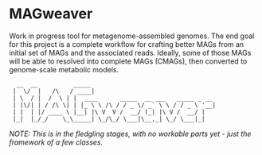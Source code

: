 # MAGweaver

Work in progress tool for metagenome-assembled genomes. The end goal for this project is a complete workflow for crafting better MAGs from an initial set of MAGs and the associated reads. Ideally, some of those MAGs will be able to resolved into complete MAGs (CMAGs), then converted to genome-scale metabolic models.


      __  __          _____                                   
     |  \/  |   /\   / ____|                                  
     | \  / |  /  \ | |  ____      _____  __ ___   _____ _ __ 
     | |\/| | / /\ \| | |_ \ \ /\ / / _ \/ _` \ \ / / _ \ '__|
     | |  | |/ ____ \ |__| |\ V  V /  __/ (_| |\ V /  __/ |   
     |_|  |_/_/    \_\_____| \_/\_/ \___|\__,_| \_/ \___|_|   
                                                          
                                                          


*NOTE: This is in the fledgling stages, with no workable parts yet - just the framework of a few classes.*